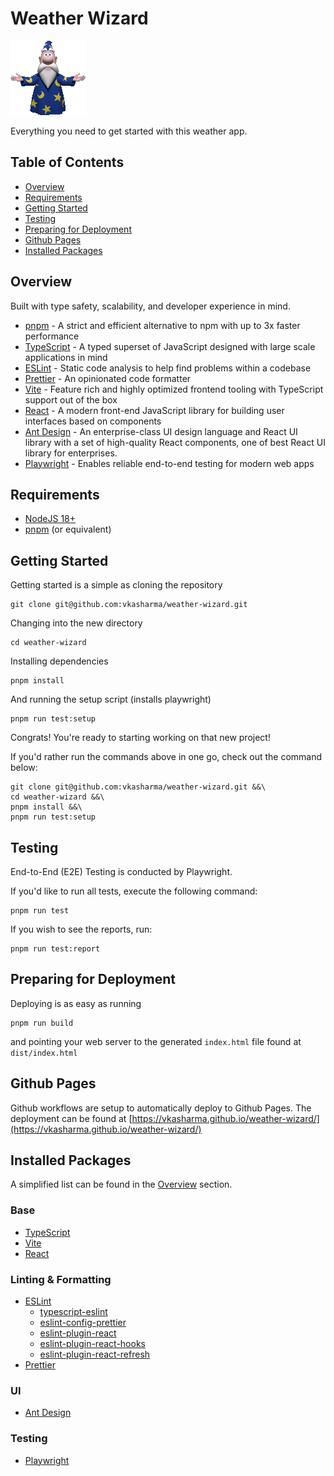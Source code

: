 # Weather Wizard

![](/public/merlin.png)

Everything you need to get started with this weather app.

## Table of Contents

- [Overview](#overview)
- [Requirements](#requirements)
- [Getting Started](#getting-started)
- [Testing](#testing)
- [Preparing for Deployment](#preparing-for-deployment)
- [Github Pages](#github-pages)
- [Installed Packages](#installed-packages)

## Overview

Built with type safety, scalability, and developer experience in mind.

- [pnpm](https://pnpm.io) - A strict and efficient alternative to npm with up to 3x faster performance
- [TypeScript](https://www.typescriptlang.org) - A typed superset of JavaScript designed with large scale applications in mind
- [ESLint](https://eslint.org) - Static code analysis to help find problems within a codebase
- [Prettier](https://prettier.io) - An opinionated code formatter
- [Vite](https://vitejs.dev) - Feature rich and highly optimized frontend tooling with TypeScript support out of the box
- [React](https://react.dev) - A modern front-end JavaScript library for building user interfaces based on components
- [Ant Design](https://ant.design/) - An enterprise-class UI design language and React UI library with a set of high-quality React components, one of best React UI library for enterprises.
- [Playwright](https://playwright.dev) - Enables reliable end-to-end testing for modern web apps

## Requirements

- [NodeJS 18+](https://nodejs.org/en)
- [pnpm](https://pnpm.io) (or equivalent)

## Getting Started

Getting started is a simple as cloning the repository

```
git clone git@github.com:vkasharma/weather-wizard.git
```

Changing into the new directory

```
cd weather-wizard
```

Installing dependencies

```
pnpm install
```

And running the setup script (installs playwright)

```
pnpm run test:setup
```

Congrats! You're ready to starting working on that new project!

If you'd rather run the commands above in one go, check out the command below:

```
git clone git@github.com:vkasharma/weather-wizard.git &&\
cd weather-wizard &&\
pnpm install &&\
pnpm run test:setup
```

## Testing

End-to-End (E2E) Testing is conducted by Playwright.

If you'd like to run all tests, execute the following command:

```
pnpm run test
```

If you wish to see the reports, run:

```
pnpm run test:report
```

## Preparing for Deployment

Deploying is as easy as running

```
pnpm run build
```

and pointing your web server to the generated `index.html` file found at `dist/index.html`

## Github Pages

Github workflows are setup to automatically deploy to Github Pages. The deployment can be found at [https://vkasharma.github.io/weather-wizard/](https://vkasharma.github.io/weather-wizard/)

## Installed Packages

A simplified list can be found in the [Overview](#overview) section.

### Base

- [TypeScript](https://www.typescriptlang.org)
- [Vite](https://vitejs.dev)
- [React](https://react.dev)

### Linting & Formatting

- [ESLint](https://eslint.org)
  - [typescript-eslint](https://typescript-eslint.io)
  - [eslint-config-prettier](https://github.com/prettier/eslint-config-prettier#readme)
  - [eslint-plugin-react](https://github.com/jsx-eslint/eslint-plugin-react#readme)
  - [eslint-plugin-react-hooks](https://www.npmjs.com/package/eslint-plugin-react-hooks)
  - [eslint-plugin-react-refresh](https://github.com/ArnaudBarre/eslint-plugin-react-refresh)
- [Prettier](https://prettier.io)

### UI

- [Ant Design](https://ant.design/)

### Testing

- [Playwright](https://playwright.dev)
